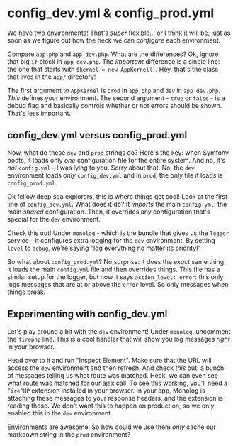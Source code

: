 # config_dev.yml & config_prod.yml

We have two environments! That's *super* flexible... or I think it will be, just
as soon as we figure out how the heck we can *configure* each environment.

Compare `app.php` and `app_dev.php`. What are the differences? Ok, ignore that big
`if` block in `app_dev.php`. The *important* difference is a single line: the one
that starts with `$kernel = new AppKernel()`. Hey, that's the class that lives in
the `app/` directory!

The first argument to `AppKernel` is `prod` in `app.php` and `dev` in `app_dev.php`.
*This* defines your environment. The second argument - `true` or `false` - is a debug
flag and basically controls whether or not errors should be shown. That's less important.

## config_dev.yml versus config_prod.yml

Now, what do these `dev` and `prod` strings do? Here's the key: when Symfony boots,
it loads only *one* configuration file for the entire system. And no, it's *not*
`config.yml` - I was lying to you. Sorry about that. No, the `dev` environment
loads *only* `config_dev.yml` and in `prod`, the only file it loads is `config_prod.yml`.

Ok fellow deep sea explorers, this is where things get cool! Look at the first line
of `config_dev.yml`. What does it do? It *imports* the main `config.yml`: the main
*shared* configuration. Then, it overrides any configuration that's special
for the `dev` environment.

Check this out! Under `monolog` - which is the bundle that gives us the `logger`
service - it configures extra logging for the `dev` environment. By setting
`level` to `debug`, we're saying "log everything no matter its priority!"

So what about `config_prod.yml`? No surprise: it does the *exact* same thing: it
loads the main `config.yml` file and then overrides things. This file has a similar
setup for the logger, but now it says `action_level: error`: this only logs messages
that are at or above the `error` level. So only messages when things break.

## Experimenting with config_dev.yml

Let's play around a bit with the `dev` environment! Under `monolog`, uncomment the
`firephp` line. This is a cool handler that will show you log messages *right* in
your browser.

Head over to it and run "Inspect Element". Make sure that the URL will access the
`dev` environment and then refresh. And check *this* out: a bunch of messages
telling us what route was matched. Heck, we can even see what route was matched for
our ajax call. To see this working, you'll need a `FirePHP` extension installed in
your browser. In your app, Monolog is attaching these messages to your response headers,
and the extension is reading those. We don't want this to happen on production,
so we only enabled this in the `dev` environment. 

Environments are awesome! So how could we use them *only* cache our markdown string
in the `prod` environment?
